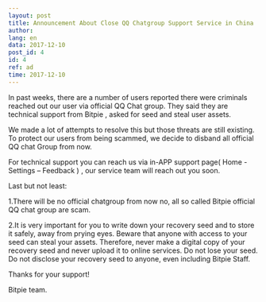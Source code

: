 ```yaml
---
layout: post
title: Announcement About Close QQ Chatgroup Support Service in China
author: 
lang: en
data: 2017-12-10
post_id: 4
id: 4
ref: ad
time: 2017-12-10
---
```


In past weeks, there are a number of users reported there were criminals reached out our user via official QQ Chat group. They said they are technical support from Bitpie , asked for seed and steal user assets.

We made a lot of attempts to resolve this but those threats are still existing.  To protect our users from being scammed, we decide to disband all official QQ chat Group from now.

For technical support you can reach us via in-APP support page( Home - Settings – Feedback ) , our service team will reach out you soon.

Last but not least: 

1.There will be no official chatgroup from now no, all so called Bitpie official QQ chat group are scam.

2.It is very important for you to write down your recovery seed and to store it safely, away from prying eyes. Beware that anyone with access to your seed can steal your assets. Therefore, never make a digital copy of your recovery seed and never upload it to online services. Do not lose your seed. Do not disclose your recovery seed to anyone, even including Bitpie Staff.

Thanks for your support!

Bitpie team.

